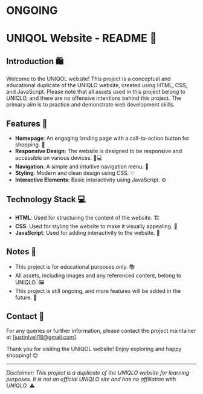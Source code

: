 # ONGOING
# UNIQOL Website - README 🎨

## Introduction 🛍️
Welcome to the UNIQOL website! This project is a conceptual and educational duplicate of the UNIQLO website, created using HTML, CSS, and JavaScript. Please note that all assets used in this project belong to UNIQLO, and there are no offensive intentions behind this project. The primary aim is to practice and demonstrate web development skills.

## Features 🌟
- **Homepage**: An engaging landing page with a call-to-action button for shopping. 🛒
- **Responsive Design**: The website is designed to be responsive and accessible on various devices. 📱💻
- **Navigation**: A simple and intuitive navigation menu. 🧭
- **Styling**: Modern and clean design using CSS. ✨
- **Interactive Elements**: Basic interactivity using JavaScript. ⚙️

## Technology Stack 💻
- **HTML**: Used for structuring the content of the website. 🏗️
- **CSS**: Used for styling the website to make it visually appealing. 🎨
- **JavaScript**: Used for adding interactivity to the website. 🔧

## Notes 📝
- This project is for educational purposes only. 📚
- All assets, including images and any referenced content, belong to UNIQLO. 🖼️
- This project is still ongoing, and more features will be added in the future. 🚀

## Contact 📧
For any queries or further information, please contact the project maintainer at [justinlvell18@gmail.com].

Thank you for visiting the UNIQOL website! Enjoy exploring and happy shopping! 😊

---

*Disclaimer: This project is a duplicate of the UNIQLO website for learning purposes. It is not an official UNIQLO site and has no affiliation with UNIQLO.* ⚠️
